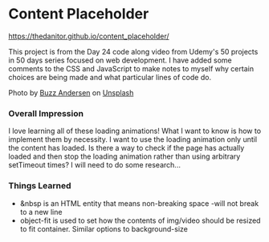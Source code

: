 # Content Placeholder

https://thedanitor.github.io/content_placeholder/

This project is from the Day 24 code along video from Udemy's 50 projects in 50 days series focused on web development. I have added some comments to the CSS and JavaScript to make notes to myself why certain choices are being made and what particular lines of code do.

Photo by <a href="https://unsplash.com/@ldandersen?utm_source=unsplash&utm_medium=referral&utm_content=creditCopyText">Buzz Andersen</a> on <a href="/t/nature?utm_source=unsplash&utm_medium=referral&utm_content=creditCopyText">Unsplash</a>
  

### Overall Impression

I love learning all of these loading animations! What I want to know is how to implement them by necessity. I want to use the loading animation only until the content has loaded. Is there a way to check if the page has actually loaded and then stop the loading animation rather than using arbitrary setTimeout times? I will need to do some research...

### Things Learned

* &nbsp is an HTML entity that means non-breaking space -will not break to a new line
* object-fit is used to set how the contents of img/video should be resized to fit container. Similar options to background-size